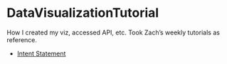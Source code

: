 # DataVisualizationTutorial
How I created my viz, accessed API, etc. Took Zach’s weekly tutorials as reference.
- [Intent Statement](folder/intent.md)
